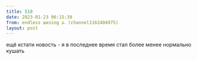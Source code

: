 ```yaml
---
title: 518
date: 2023-01-23 06:15:39
from: endless шизing ⍼ (channel1162404975)
layout: post
---
```


ещё кстати новость - я в последнее время стал более менее нормально кушать
